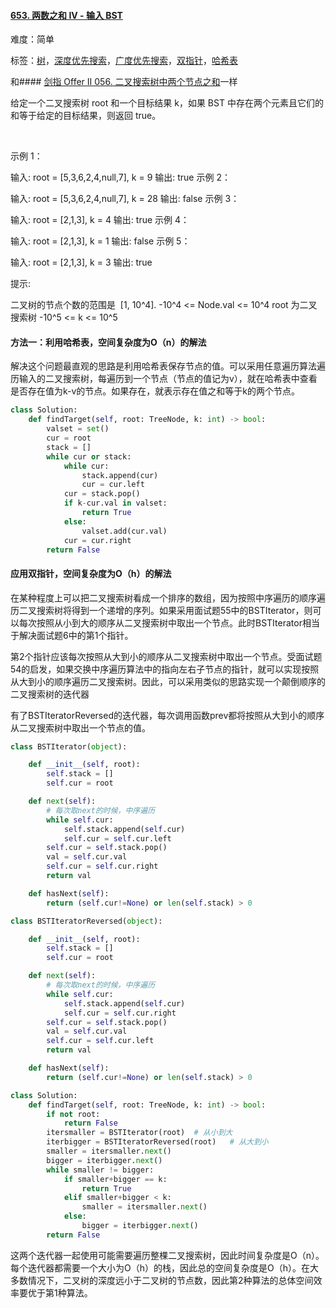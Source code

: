 #### [653. 两数之和 IV - 输入 BST](https://leetcode-cn.com/problems/two-sum-iv-input-is-a-bst/)

难度：简单

标签：[树](../原理/树.md)，[深度优先搜索](../原理/深度优先搜索.md)，[广度优先搜索](../原理/广度优先搜索.md)，[双指针](../原理/双指针.md)，[哈希表](../原理/哈希表.md)

和#### [剑指 Offer II 056. 二叉搜索树中两个节点之和](https://leetcode-cn.com/problems/opLdQZ/)一样

给定一个二叉搜索树 root 和一个目标结果 k，如果 BST 中存在两个元素且它们的和等于给定的目标结果，则返回 true。

 

示例 1：


输入: root = [5,3,6,2,4,null,7], k = 9
输出: true
示例 2：


输入: root = [5,3,6,2,4,null,7], k = 28
输出: false
示例 3：

输入: root = [2,1,3], k = 4
输出: true
示例 4：

输入: root = [2,1,3], k = 1
输出: false
示例 5：

输入: root = [2,1,3], k = 3
输出: true


提示:

二叉树的节点个数的范围是  [1, 10^4].
-10^4 <= Node.val <= 10^4
root 为二叉搜索树
-10^5 <= k <= 10^5

#### 方法一：利用哈希表，空间复杂度为O（n）的解法

解决这个问题最直观的思路是利用哈希表保存节点的值。可以采用任意遍历算法遍历输入的二叉搜索树，每遍历到一个节点（节点的值记为v），就在哈希表中查看是否存在值为k-v的节点。如果存在，就表示存在值之和等于k的两个节点。

```python
class Solution:
    def findTarget(self, root: TreeNode, k: int) -> bool:
        valset = set()
        cur = root
        stack = []
        while cur or stack:
            while cur:
                stack.append(cur)
                cur = cur.left
            cur = stack.pop()
            if k-cur.val in valset:
                return True
            else:
                valset.add(cur.val)
            cur = cur.right
        return False
```



#### 应用双指针，空间复杂度为O（h）的解法

在某种程度上可以把二叉搜索树看成一个排序的数组，因为按照中序遍历的顺序遍历二叉搜索树将得到一个递增的序列。如果采用面试题55中的BSTIterator，则可以每次按照从小到大的顺序从二叉搜索树中取出一个节点。此时BSTIterator相当于解决面试题6中的第1个指针。

第2个指针应该每次按照从大到小的顺序从二叉搜索树中取出一个节点。受面试题54的启发，如果交换中序遍历算法中的指向左右子节点的指针，就可以实现按照从大到小的顺序遍历二叉搜索树。因此，可以采用类似的思路实现一个颠倒顺序的二叉搜索树的迭代器

有了BSTIteratorReversed的迭代器，每次调用函数prev都将按照从大到小的顺序从二叉搜索树中取出一个节点的值。

```python
class BSTIterator(object):

    def __init__(self, root):
        self.stack = []
        self.cur = root

    def next(self):
        # 每次取next的时候，中序遍历
        while self.cur:
            self.stack.append(self.cur)
            self.cur = self.cur.left  
        self.cur = self.stack.pop()
        val = self.cur.val
        self.cur = self.cur.right
        return val

    def hasNext(self):
        return (self.cur!=None) or len(self.stack) > 0

class BSTIteratorReversed(object):

    def __init__(self, root):
        self.stack = []
        self.cur = root

    def next(self):
        # 每次取next的时候，中序遍历
        while self.cur:
            self.stack.append(self.cur)
            self.cur = self.cur.right  
        self.cur = self.stack.pop()
        val = self.cur.val
        self.cur = self.cur.left
        return val

    def hasNext(self):
        return (self.cur!=None) or len(self.stack) > 0

class Solution:
    def findTarget(self, root: TreeNode, k: int) -> bool:
        if not root:
            return False
        itersmaller = BSTIterator(root)  # 从小到大
        iterbigger = BSTIteratorReversed(root)   # 从大到小
        smaller = itersmaller.next()
        bigger = iterbigger.next()
        while smaller != bigger:
            if smaller+bigger == k:
                return True
            elif smaller+bigger < k:
                smaller = itersmaller.next()
            else:
                bigger = iterbigger.next()
        return False
```





这两个迭代器一起使用可能需要遍历整棵二叉搜索树，因此时间复杂度是O（n）。每个迭代器都需要一个大小为O（h）的栈，因此总的空间复杂度是O（h）。在大多数情况下，二叉树的深度远小于二叉树的节点数，因此第2种算法的总体空间效率要优于第1种算法。
